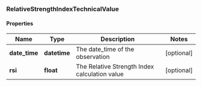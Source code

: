 ### RelativeStrengthIndexTechnicalValue

#### Properties
Name | Type | Description | Notes
------------ | ------------- | ------------- | -------------
**date_time** | **datetime** | The date_time of the observation | [optional] 
**rsi** | **float** | The Relative Strength Index calculation value | [optional] 



